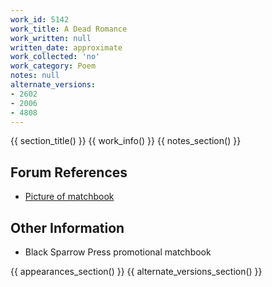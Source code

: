 ```yaml
---
work_id: 5142
work_title: A Dead Romance
work_written: null
written_date: approximate
work_collected: 'no'
work_category: Poem
notes: null
alternate_versions:
- 2602
- 2006
- 4808
---
```


{{ section_title() }}
{{ work_info() }}
{{ notes_section() }}
## Forum References
- [Picture of matchbook](https://bukowskiforum.com/threads/shortest-poem-ever.11421/#post-154884)

## Other Information
- Black Sparrow Press promotional matchbook

{{ appearances_section() }}
{{ alternate_versions_section() }}